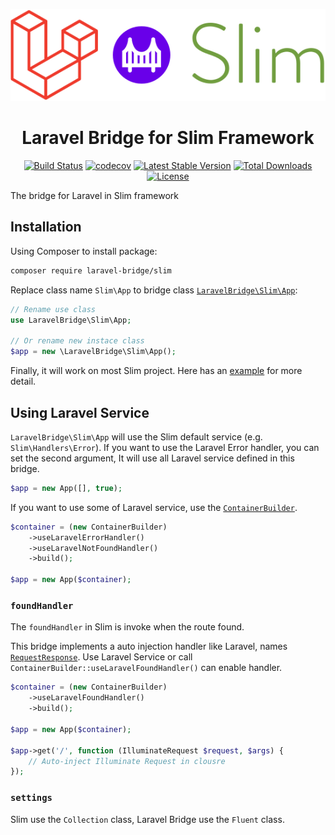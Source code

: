 <p align="center"><img src="docs/logo.svg"></p>

<h1 align="center">Laravel Bridge for Slim Framework</h1>

<p align="center">
<a href="https://travis-ci.com/laravel-bridge/slim"><img src="https://travis-ci.com/laravel-bridge/slim.svg?branch=master" alt="Build Status"></a>
<a href="https://codecov.io/gh/laravel-bridge/slim"><img src="https://codecov.io/gh/laravel-bridge/slim/branch/master/graph/badge.svg" alt="codecov"></a>
<a href="https://packagist.org/packages/laravel-bridge/slim"><img src="https://poser.pugx.org/laravel-bridge/slim/v/stable" alt="Latest Stable Version"></a>
<a href="https://packagist.org/packages/laravel-bridge/slim"><img src="https://poser.pugx.org/laravel-bridge/slim/downloads" alt="Total Downloads"></a>
<a href="https://packagist.org/packages/laravel-bridge/slim"><img src="https://poser.pugx.org/laravel-bridge/slim/license" alt="License"></a>
</p>

The bridge for Laravel in Slim framework

## Installation

Using Composer to install package:

```bash
composer require laravel-bridge/slim
```

Replace class name `Slim\App` to bridge class [`LaravelBridge\Slim\App`](/src/App.php):

```php
// Rename use class
use LaravelBridge\Slim\App;

// Or rename new instace class
$app = new \LaravelBridge\Slim\App();
```

Finally, it will work on most Slim project. Here has an [example](https://github.com/laravel-bridge/slim-example/tree/using-laravel-bridge) for more detail.

## Using Laravel Service

`LaravelBridge\Slim\App` will use the Slim default service (e.g. `Slim\Handlers\Error`). If you want to use the Laravel Error handler, you can set the second argument, It will use all Laravel service defined in this bridge.

```php
$app = new App([], true);
```

If you want to use some of Laravel service, use the [`ContainerBuilder`](/src/ContainerBuilder.php).

```php
$container = (new ContainerBuilder)
    ->useLaravelErrorHandler()
    ->useLaravelNotFoundHandler()
    ->build();

$app = new App($container);
```

### `foundHandler`

The `foundHandler` in Slim is invoke when the route found.

This bridge implements a auto injection handler like Laravel, names [`RequestResponse`](/src/Handlers/Strategies/RequestResponse.php). Use Laravel Service or call `ContainerBuilder::useLaravelFoundHandler()` can enable handler.

```php
$container = (new ContainerBuilder)
    ->useLaravelFoundHandler()
    ->build();

$app = new App($container);

$app->get('/', function (IlluminateRequest $request, $args) {
    // Auto-inject Illuminate Request in clousre
});
```

### `settings`

Slim use the `Collection` class, Laravel Bridge use the `Fluent` class.
